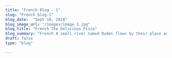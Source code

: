 ```yaml
---
title: "French Blog - 1"
slug: "French blog-1"
blog_date:  "Sept 10, 2018"
blog_image_url: "/images/image_1.jpg"
blog_title: "French The Delicious Pizza"
blog_summary: "French A small river named Duden flows by their place and supplies it with the necessary regelialia."
draft: false
type: "blog"

---
```

